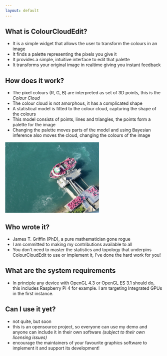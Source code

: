 ```yaml
---
layout: default
---
```


## What is ColourCloudEdit?

- It is a simple widget that allows the user to transform the colours in an image
- It finds a palette representing the pixels you give it
- It provides a simple, intuitive interface to edit that palette 
- It transforms your original image in realtime giving you instant feedback

<div class="flexbox">
<div class="flex2" markdown="1">
  
## How does it work?

- The pixel colours (R, G, B) are interpreted as set of 3D points, this is the *Colour Cloud*
- The colour cloud is not amorphous, it has a complicated shape
- A statistical model is fitted to the colour cloud, capturing the shape of the colours
- This model consists of points, lines and triangles, the points form a palette for the image
- Changing the palette moves parts of the model and using Bayesian inference also moves the cloud, changing the colours of the image

</div>
<div class="flex1"><img width="300px" alt="Picture of a boat about to set off to Niagara Falls" src="assets/images/niagara.jpg"></div>
</div>

## Who wrote it?

- James T. Griffin (PhD), a pure mathematician gone rogue
- I am committed to making my contributions available to all
- You don't need to master the statistics and topology that underpins ColourCloudEdit to use or implement it, I've done the hard work for you!

## What are the system requirements

- In principle any device with OpenGL 4.3 or OpenGL ES 3.1 should do, this includes Raspberry Pi 4 for example.  I am targeting Integrated GPUs in the first instance.

## Can I use it yet?

- not quite, but soon
- this is an opensource project, so everyone can use my demo and anyone can include it in their own software _(subject to their own licensing issues)_
- encourage the maintainers of your favourite graphics software to implement it and support its development!
